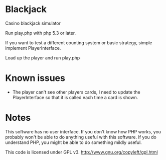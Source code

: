Blackjack
=========

Casino blackjack simulator

Run play.php with php 5.3 or later.

If you want to test a different counting system or basic strategy, simple implement PlayerInterface.

Load up the player and run play.php


Known issues
=========
* The player can't see other players cards, I need to update the PlayerInterface so that it is called each time a card is shown.


Notes 
=========
This software has no user interface. If you don't know how PHP works, you probably won't be able to do anything useful with this software. If you do understand PHP, you might be able to do something mildly useful.

This code is licensed under GPL v3. http://www.gnu.org/copyleft/gpl.html
